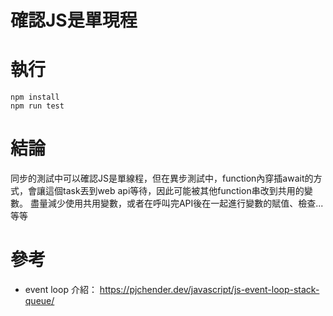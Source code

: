 # 確認JS是單現程

# 執行
```shell
npm install 
npm run test
```

# 結論
同步的測試中可以確認JS是單線程，但在異步測試中，function內穿插await的方式，會讓這個task丟到web api等待，因此可能被其他function串改到共用的變數。
盡量減少使用共用變數，或者在呼叫完API後在一起進行變數的賦值、檢查...等等

# 參考
- event loop 介紹： 
https://pjchender.dev/javascript/js-event-loop-stack-queue/